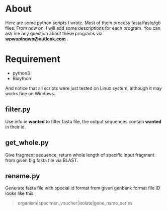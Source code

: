 # About
Here are some python scripts I wrote. Most of them process fasta/fastq/gb
files.
From now on, I will add some descriptions for each program.
You can ask me any question about these programs via
**wpwupingwp@outlook.com** .
# Requirement
* python3
* Bioython

And notice that all scripts were just tested on Linux system, although it may works fine on Windows.
## filter.py
Use info in **wanted** to filter fasta file, the output sequences contain
**wanted** in their id.
## get_whole.py
Give fragment sequence, return whole length of specific input fragment from
given big fasta file via BLAST.
## rename.py
Generate fasta file with special id format from given genbank format file
ID looks like this:
>organism|specimen_voucher|isolate|gene_name_series

